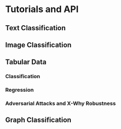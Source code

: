 # Tutorials and API

## Text Classification

## Image Classification

## Tabular Data 

### Classification

### Regression

### Adversarial Attacks and X-Why Robustness

## Graph Classification

